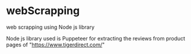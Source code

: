 # webScrapping
web scrapping using Node js library

Node js library used is Puppeteer for extracting the reviews from product pages of "https://www.tigerdirect.com/"
